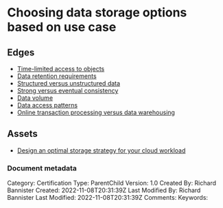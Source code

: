 # Choosing data storage options based on use case

## Edges
- [Time-limited access to objects](1.3.3.1_timelimited_access_to_objects.md)
- [Data retention requirements](1.3.3.2_data_retention_requirements.md)
- [Structured versus unstructured data](1.3.3.3_structured_versus_unstructured_data.md)
- [Strong versus eventual consistency](1.3.3.4_strong_versus_eventual_consistency.md)
- [Data volume](1.3.3.5_data_volume.md)
- [Data access patterns](1.3.3.6_data_access_patterns.md)
- [Online transaction processing versus data warehousing](1.3.3.7_online_transaction_processing_versus_data_warehousing.md)

## Assets
- [Design an optimal storage strategy for your cloud workload](https://cloud.google.com/architecture/storage-advisor)


### Document metadata
Category: Certification
Type: ParentChild
Version: 1.0
Created By: Richard Bannister
Created: 2022-11-08T20:31:39Z
Last Modified By: Richard Bannister
Last Modified: 2022-11-08T20:31:39Z
Comments: 
Keywords: 